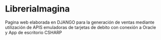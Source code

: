 # LibreriaImagina
 Pagina web elaborada en DJANGO para la generación de ventas mediante utilización de APIS emuladoras de tarjetas de debito con conexión a Oracle y App de escritorio CSHARP
